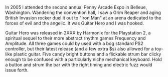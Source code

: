 In 2005 I attended the second annual Penny Arcade Expo in Belleue, Washington. Wandering the convention hall, I saw a Grim Reaper and aging British Invasion rocker duel it out to "Iron Man" at an arena dedicated to the forces of evil and the angelic. It was Guitar Hero and I was hooked.

Guitar Hero was released in 2XXX by Harmonix for the Playstation 2, a spiritual sequel to their more abstract rhythm games Frequency and Amplitude. All three games could by used with a bog standard PS2 controller, but their latest release (and a few extra $s) also allowed for a toy-like plastic guitar. Five candy bright buttons and a flickable strum bar clicky enough to be confused with a particularly niche mechanical keyboard. Hold a button and strum the bar with the right timing and electric fuzz would issue forth.